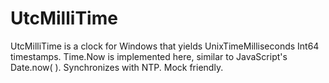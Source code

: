 # UtcMilliTime
UtcMilliTime is a clock for Windows that yields UnixTimeMilliseconds Int64 timestamps. Time.Now is implemented here, similar to JavaScript's Date.now( ). Synchronizes with NTP. Mock friendly.


